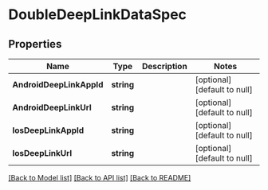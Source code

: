 # DoubleDeepLinkDataSpec

## Properties
Name | Type | Description | Notes
------------ | ------------- | ------------- | -------------
**AndroidDeepLinkAppId** | **string** |  | [optional] [default to null]
**AndroidDeepLinkUrl** | **string** |  | [optional] [default to null]
**IosDeepLinkAppId** | **string** |  | [optional] [default to null]
**IosDeepLinkUrl** | **string** |  | [optional] [default to null]

[[Back to Model list]](../README.md#documentation-for-models) [[Back to API list]](../README.md#documentation-for-api-endpoints) [[Back to README]](../README.md)


